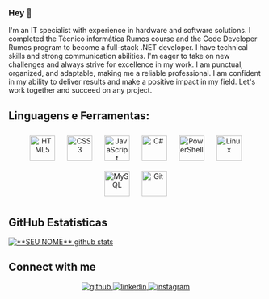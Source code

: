 ### Hey 👋

I'm an IT specialist with experience in hardware and software solutions. I completed the Técnico informática Rumos course and the Code Developer Rumos program to become a full-stack .NET developer.
I have technical skills and strong communication abilities. I'm eager to take on new challenges and always strive for excellence in my work. I am punctual, organized, and adaptable, making me a reliable professional.
I am confident in my ability to deliver results and make a positive impact in my field. Let's work together and succeed on any project.


## **Linguagens e Ferramentas:**  
<div align="center">  
<img style="margin: 10px" src="https://profilinator.rishav.dev/skills-assets/html5-original-wordmark.svg" alt="HTML5" height="50" />  
<img style="margin: 10px" src="https://profilinator.rishav.dev/skills-assets/css3-original-wordmark.svg" alt="CSS3" height="50" />  
<img style="margin: 10px" src="https://profilinator.rishav.dev/skills-assets/javascript-original.svg" alt="JavaScript" height="50" />  
<img style="margin: 10px" src="https://profilinator.rishav.dev/skills-assets/csharp-original.svg" alt="C#" height="50" />  
<img style="margin: 10px" src="https://profilinator.rishav.dev/skills-assets/powershell.png" alt="PowerShell" height="50" />  
<img style="margin: 10px" src="https://profilinator.rishav.dev/skills-assets/linux-original.svg" alt="Linux" height="50" />   
<img style="margin: 10px" src="https://profilinator.rishav.dev/skills-assets/mysql-original-wordmark.svg" alt="MySQL" height="50" />  
<img style="margin: 10px" src="https://profilinator.rishav.dev/skills-assets/git-scm-icon.svg" alt="Git" height="50" />  
</div>

## **GitHub Estatísticas**


<a href="https://github.com/Gurupreet">
 <img align="center" src="https://github-readme-stats.vercel.app/api?username=pedrosantos00&show_icons=true&theme=dracula&line_height=27" alt="**SEU NOME** github stats"/>
</a>


## Connect with me  
<div align="center">  
<a href="https://github.com/pedrosantos00" target="_blank">
<img src=https://img.shields.io/badge/github-%2324292e.svg?&style=for-the-badge&logo=github&logoColor=white alt=github style="margin-bottom: 5px;" />
<a href="https://linkedin.com/in/pedrosantos00" target="_blank">
<img src=https://img.shields.io/badge/linkedin-%231E77B5.svg?&style=for-the-badge&logo=linkedin&logoColor=white alt=linkedin style="margin-bottom: 5px;" />
</a>
<a href="https://instagram.com/bocas00" target="_blank">
<img src=https://img.shields.io/badge/instagram-%23000000.svg?&style=for-the-badge&logo=instagram&logoColor=white alt=instagram style="margin-bottom: 5px;" />
</a>  </div>
  
